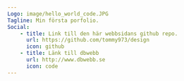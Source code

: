 ```yaml
---
Logo: image/hello_world_code.JPG
Tagline: Min första porfolio.
Social:
    - title: Link till den här webbsidans github repo.
      url: https://github.com/tommy973/design
      icon: github
    - title: Länk till dbwebb
      url: http://www.dbwebb.se
      icon: code
---
```

